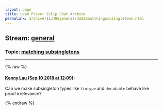 ```yaml
---
layout: page
title: Lean Prover Zulip Chat Archive 
permalink: archive/113488general/42236matchingsubsingletons.html
---
```


## Stream: [general](index.html)
### Topic: [matching subsingletons](42236matchingsubsingletons.html)

---


{% raw %}
#### [ Kenny Lau (Sep 10 2018 at 12:09)](https://leanprover.zulipchat.com/#narrow/stream/113488-general/topic/matching%20subsingletons/near/133650640):
<p>Can we make subsingleton types like <code>fintype</code> and <code>decidable</code> behave like proof irrelevance?</p>


{% endraw %}
